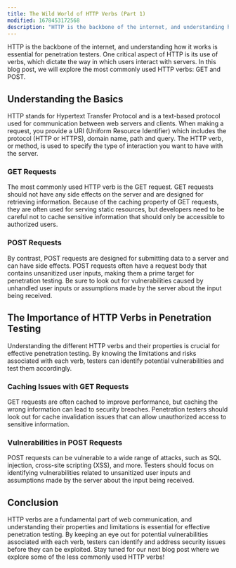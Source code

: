 ```yaml
---
title: The Wild World of HTTP Verbs (Part 1)
modified: 1678453172568
description: "HTTP is the backbone of the internet, and understanding how it works is essential for penetration testers. One critical aspect of HTTP is its use of verbs, which dictate the way in which users interact with servers. In this blog post, we will explore the most commonly used HTTP verbs: GET and POST."
---
```


HTTP is the backbone of the internet, and understanding how it works is
essential for penetration testers. One critical aspect of HTTP is its use of
verbs, which dictate the way in which users interact with servers. In this blog
post, we will explore the most commonly used HTTP verbs: GET and POST.

## Understanding the Basics

HTTP stands for Hypertext Transfer Protocol and is a text-based protocol used
for communication between web servers and clients. When making a request, you
provide a URI (Uniform Resource Identifier) which includes the protocol (HTTP or
HTTPS), domain name, path and query. The HTTP verb, or method, is used to
specify the type of interaction you want to have with the server.

### GET Requests

The most commonly used HTTP verb is the GET request. GET requests should not
have any side effects on the server and are designed for retrieving information.
Because of the caching property of GET requests, they are often used for serving
static resources, but developers need to be careful not to cache sensitive
information that should only be accessible to authorized users.

### POST Requests

By contrast, POST requests are designed for submitting data to a server and can
have side effects. POST requests often have a request body that contains
unsanitized user inputs, making them a prime target for penetration testing. Be
sure to look out for vulnerabilities caused by unhandled user inputs or
assumptions made by the server about the input being received.

## The Importance of HTTP Verbs in Penetration Testing

Understanding the different HTTP verbs and their properties is crucial for
effective penetration testing. By knowing the limitations and risks associated
with each verb, testers can identify potential vulnerabilities and test them
accordingly.

### Caching Issues with GET Requests

GET requests are often cached to improve performance, but caching the wrong
information can lead to security breaches. Penetration testers should look out
for cache invalidation issues that can allow unauthorized access to sensitive
information.

### Vulnerabilities in POST Requests

POST requests can be vulnerable to a wide range of attacks, such as SQL
injection, cross-site scripting (XSS), and more. Testers should focus on
identifying vulnerabilities related to unsanitized user inputs and assumptions
made by the server about the input being received.

## Conclusion

HTTP verbs are a fundamental part of web communication, and understanding their
properties and limitations is essential for effective penetration testing. By
keeping an eye out for potential vulnerabilities associated with each verb,
testers can identify and address security issues before they can be exploited.
Stay tuned for our next blog post where we explore some of the less commonly
used HTTP verbs!